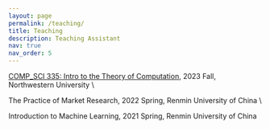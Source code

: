 ```yaml
---
layout: page
permalink: /teaching/
title: Teaching
description: Teaching Assistant
nav: true
nav_order: 5
---
```



[COMP_SCI 335: Intro to the Theory of Computation](https://www.mccormick.northwestern.edu/computer-science/academics/courses/descriptions/335.html), 2023 Fall, Northwestern University \\

The Practice of Market Research, 2022 Spring, Renmin University of China \\

Introduction to Machine Learning, 2021 Spring, Renmin University of China
